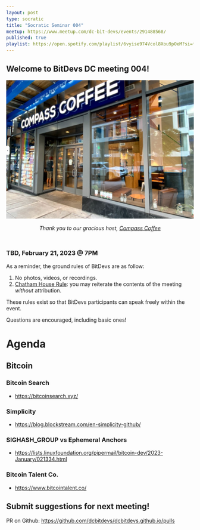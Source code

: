 ```yaml
---
layout: post
type: socratic
title: "Socratic Seminar 004"
meetup: https://www.meetup.com/dc-bit-devs/events/291488568/
published: true
playlist: https://open.spotify.com/playlist/6vyise974Vcol8Xou9pOeM?si=fdf4f158ecc64c2f
---
```


## Welcome to BitDevs DC meeting 004!

![compass](img/002-compass.png)


<div style="text-align: center; margin-bottom: 3rem;">
<i>Thank you to our gracious host, <a href="https://www.compasscoffee.com/products/bitcoin-blend?variant=39564113477728">Compass
Coffee</a></i>
</div>


### TBD, February 21, 2023 @ 7PM

As a reminder, the ground rules of BitDevs are as follow:

1. No photos, videos, or recordings.
2. [Chatham House Rule](https://en.wikipedia.org/wiki/Chatham_House_Rule): you may
   reiterate the contents of the meeting *without* attribution.


These rules exist so that BitDevs participants can speak freely
within the event.

Questions are encouraged, including basic ones!

# Agenda

## Bitcoin

### Bitcoin Search
  - <https://bitcoinsearch.xyz/>

### Simplicity
  - <https://blog.blockstream.com/en-simplicity-github/>

### SIGHASH_GROUP vs Ephemeral Anchors
  - <https://lists.linuxfoundation.org/pipermail/bitcoin-dev/2023-January/021334.html>

### Bitcoin Talent Co.
  - <https://www.bitcointalent.co/>

## Submit suggestions for next meeting!

PR on Github: https://github.com/dcbitdevs/dcbitdevs.github.io/pulls
